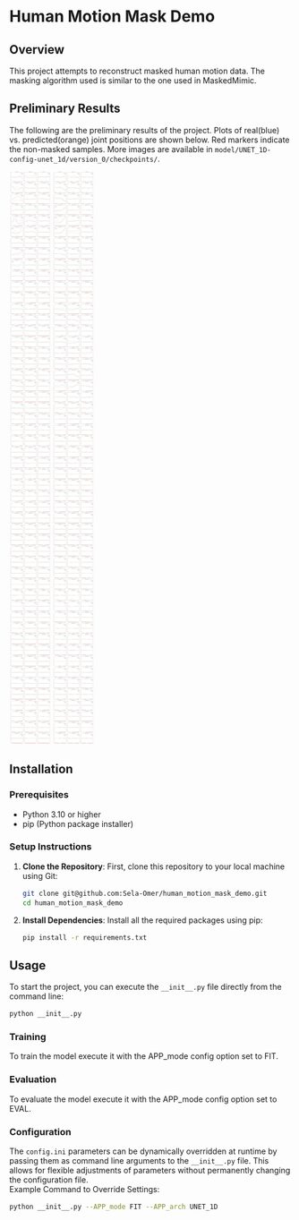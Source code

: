 # Human Motion Mask Demo

## Overview

This project attempts to reconstruct masked human motion data.
The masking algorithm used is similar to the one used in MaskedMimic.

## Preliminary Results

The following are the preliminary results of the project.
Plots of real(blue) vs. predicted(orange) joint positions are shown below.
Red markers indicate the non-masked samples. More images are available
in `model/UNET_1D-config-unet_1d/version_0/checkpoints/`.

![Alt](model/UNET_1D-config-unet_1d/version_0/checkpoints/UNET_1D-config-unet_1d-epoch=18-train_loss=0.00661-sample-0-0.png)
![Alt](model/UNET_1D-config-unet_1d/version_0/checkpoints/UNET_1D-config-unet_1d-epoch=18-train_loss=0.00661-sample-1-0.png)

## Installation

### Prerequisites

- Python 3.10 or higher
- pip (Python package installer)

### Setup Instructions

1. **Clone the Repository**: First, clone this repository to your local machine using Git:

   ```bash
   git clone git@github.com:Sela-Omer/human_motion_mask_demo.git
   cd human_motion_mask_demo
   ```

2. **Install Dependencies**: Install all the required packages using pip:

    ```bash
    pip install -r requirements.txt
    ```

## Usage

To start the project, you can execute the `__init__.py` file directly from the command line:

```bash
python __init__.py
```

### Training

To train the model execute it with the APP_mode config option set to FIT.

### Evaluation

To evaluate the model execute it with the APP_mode config option set to EVAL.

### Configuration

The `config.ini` parameters can be dynamically overridden at runtime by passing them as command line arguments to
the `__init__.py` file. This allows for flexible adjustments of parameters without permanently changing the
configuration file.\
Example Command to Override Settings:

```bash
python __init__.py --APP_mode FIT --APP_arch UNET_1D
```